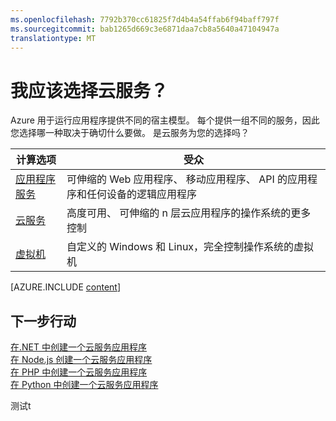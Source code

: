 ```yaml
---
ms.openlocfilehash: 7792b370cc61825f7d4b4a54ffab6f94baff797f
ms.sourcegitcommit: bab1265d669c3e6871daa7cb8a5640a47104947a
translationtype: MT
---
```

<properties 
    pageTitle="我想计算选项是在 Azure 的云服务？" 
    description="了解有关 Azure 计算承载选项以及它们如何工作︰ 应用程序服务、 云服务和虚拟机" 
    services="cloud-services"
    documentationCenter=""
    authors="Thraka" 
    manager="timlt"/>

<tags 
    ms.service="multiple" 
    ms.workload="multiple" 
    ms.tgt_pltfrm="na" 
    ms.devlang="na" 
    ms.topic="article" 
    ms.date="09/01/2015" 
    ms.author="adegeo"/>

# 我应该选择云服务？

Azure 用于运行应用程序提供不同的宿主模型。 每个提供一组不同的服务，因此您选择哪一种取决于确切什么要做。 是云服务为您的选择吗？

| 计算选项    | 受众   |
| ------------------ | --------   |
| [应用程序服务]     | 可伸缩的 Web 应用程序、 移动应用程序、 API 的应用程序和任何设备的逻辑应用程序 |
| [云服务]   | 高度可用、 可伸缩的 n 层云应用程序的操作系统的更多控制 |
| [虚拟机] | 自定义的 Windows 和 Linux，完全控制操作系统的虚拟机 |


[AZURE.INCLUDE [content](../../includes/cloud-services-choose-me-content.md)]


## 下一步行动
[在.NET 中创建一个云服务应用程序](cloud-services-dotnet-get-started.md)<br/>
[在 Node.js 创建一个云服务应用程序](cloud-services-nodejs-develop-deploy-app.md)<br/>
[在 PHP 中创建一个云服务应用程序](../cloud-services-php-create-web-role.md)<br/>
[在 Python 中创建一个云服务应用程序](../cloud-services-python-ptvs.md)<br/>

[应用程序服务]: app-service-choose-me.md
[虚拟机]: ../virtual-machines-choose-me.md
[云服务]: #tellmecs 
测试t
